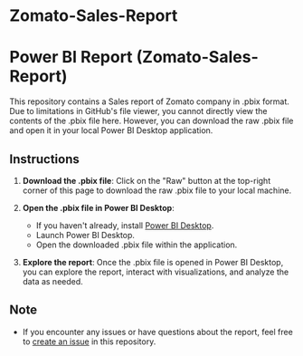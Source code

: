 # Zomato-Sales-Report

# Power BI Report (Zomato-Sales-Report)

This repository contains a Sales report of Zomato company in .pbix format. Due to limitations in GitHub's file viewer, you cannot directly view the contents of the .pbix file here. However, you can download the raw .pbix file and open it in your local Power BI Desktop application.

## Instructions

1. **Download the .pbix file**: Click on the "Raw" button at the top-right corner of this page to download the raw .pbix file to your local machine.

2. **Open the .pbix file in Power BI Desktop**: 
    - If you haven't already, install [Power BI Desktop]([https://powerbi.microsoft.com/desktop/](https://www.microsoft.com/en-us/power-platform/products/power-bi/)).
    - Launch Power BI Desktop.
    - Open the downloaded .pbix file within the application.

3. **Explore the report**: Once the .pbix file is opened in Power BI Desktop, you can explore the report, interact with visualizations, and analyze the data as needed.

## Note
- If you encounter any issues or have questions about the report, feel free to [create an issue](https://github.com/sahana17k/Zomato-Sales-Report/issues) in this repository.
